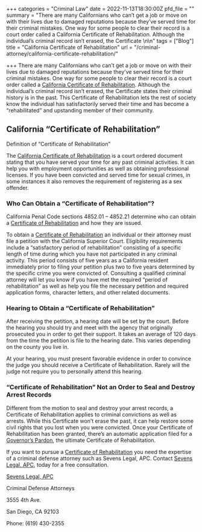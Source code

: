 +++
categories = "Criminal Law"
date = 2022-11-13T18:30:00Z
pfd_file = ""
summary = "There are many Californians who can’t get a job or move on with their lives due to damaged reputations because they’ve served time for their criminal mistakes. One way for some people to clear their record is a court order called a California Certificate of Rehabilitation. Although the individual’s criminal record isn’t erased, the Certificate \n\n"
tags = ["Blog"]
title = "California Certificate of Rehabilitation"
url = "/criminal-attorney/california-certificate-rehabilitation/"

+++
There are many Californians who can’t get a job or move on with their lives due to damaged reputations because they’ve served time for their criminal mistakes. One way for some people to clear their record is a court order called a [California Certificate of Rehabilitation](https://www.sevenslegal.com/ "Sevens Legal, APC"). Although the individual’s criminal record isn’t erased, the Certificate states their criminal history is in the past. This Certificate of Rehabilitation lets the rest of society know the individual has satisfactorily served their time and has become a “rehabilitated” and upstanding member of their community.

## California “Certificate of Rehabilitation”

Definition of “Certificate of Rehabilitation”

The [California Certificate of Rehabilitation](https://www.sevenslegal.com/ "Sevens Legal, APC") is a court ordered document stating that you have served your time for any past criminal activities. It can help you with employment opportunities as well as obtaining professional licenses. If you have been convicted and served time for sexual crimes, in some instances it also removes the requirement of registering as a sex offender.

### Who Can Obtain a “Certificate of Rehabilitation”?

California Penal Code sections 4852.01 – 4852.21 determine who can obtain a [Certificate of Rehabilitation](https://www.sevenslegal.com/ "Sevens Legal, APC") and how they are issued.

To obtain a [Certificate of Rehabilitation](https://www.sevenslegal.com/ "Sevens Legal, APC") an individual or their attorney must file a petition with the California Superior Court. Eligibility requirements include a “satisfactory period of rehabilitation” consisting of a specific length of time during which you have not participated in any criminal activity. This period consists of five years as a California resident immediately prior to filing your petition plus two to five years determined by the specific crime you were convicted of. Consulting a qualified criminal attorney will let you know if you have met the required “period of rehabilitation” as well as help you file the necessary petition and required application forms, character letters, and other related documents.

### Hearing to Obtain a “Certificate of Rehabilitation”

After receiving the petition, a hearing date will be set by the court. Before the hearing you should try and meet with the agency that originally prosecuted you in order to get their support. It takes an average of 120 days from the time the petition is file to the hearing date. This varies depending on the county you live in.

At your hearing, you must present favorable evidence in order to convince the judge you should receive a Certificate of Rehabilitation. Rarely will the judge not require you to personally attend this hearing.

### “Certificate of Rehabilitation” Not an Order to Seal and Destroy Arrest Records

Different from the motion to seal and destroy your arrest records, a Certificate of Rehabilitation applies to criminal convictions as well as arrests. While this Certificate won’t erase the past, it can help restore some civil rights that you lost when you were convicted. Once your Certificate of Rehabilitation has been granted, there’s an automatic application filed for a [Governor’s Pardon](https://www.sevenslegal.com/ "Sevens Legal, APC"), the ultimate Certificate of Rehabilitation.

If you want to pursue a [Certificate of Rehabilitation](https://www.sevenslegal.com/ "Sevens Legal, APC") you need the expertise of a criminal defense attorney such as Sevens Legal, APC. Contact [Sevens Legal, APC](https://www.sevenslegal.com/ "Sevens Legal, APC"), today for a free consultation.

[Sevens Legal, APC](https://www.sevenslegal.com/ "Sevens Legal, APC")

Criminal Defense Attorneys

3555 4th Ave.

San Diego, CA 92103

Phone: (619) 430-2355